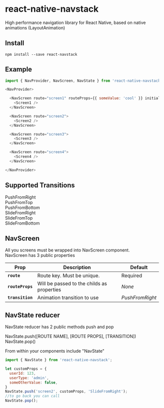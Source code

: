 # react-native-navstack
High performance navigation library for React Native, based on native animations (LayoutAnimation)

## Install
```shell
npm install --save react-navstack
```

## Example
```js
import { NavProvider, NavScreen, NavState } from 'react-native-navstack';

<NavProvider>

  <NavScreen route="screen1" routeProps={{ someValue: 'cool' }} initial={true}>
    <Screen1 />
  </NavScreen>

  <NavScreen route="screen2">
    <Screen2 />
  </NavScreen>

  <NavScreen route="screen3">
    <Screen3 />
  </NavScreen>

  <NavScreen route="screen4">
    <Screen4 />
  </NavScreen>

</NavProvider>
```
## Supported Transitions
PushFromRight  
PushFromTop  
PushFromBottom  
SlideFromRight  
SlideFromTop  
SlideFromBottom  

## NavScreen
All you screens must be wrapped into NavScreen component.  
NavScreen has 3 public properties  
   
   
| Prop | Description | Default |
| --- | --- | --- |
| **`route`** | Route key. Must be unique.  | Required | 
| **`routeProps`** | Will be passed to the childs as properties | *None* | 
| **`transition`** | Animation transition to use | *PushFromRight* | 


## NavState reducer
NavState reducer has 2 public methods push and pop  
  
NavState.push([ROUTE NAME], [ROUTE PROPS], [TRANSITION])  
NavState.pop()  
  
From within your components include "NavState"
```js
import { NavState } from 'react-native-navstack';

let customProps = {
  userId: 123,
  userType: 'admin',
  someOtherValue: false,
}
NavState.push('screen2', customProps, 'SlideFromRight');
//to go back you can call
NavState.pop();
```